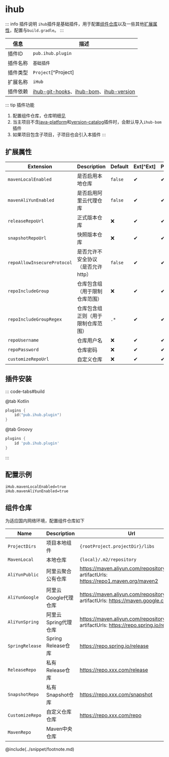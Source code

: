# ihub

::: info 插件说明
`ihub`插件是基础插件，用于配置[组件仓库](#组件仓库)以及一些其他[扩展属性](#扩展属性)，配置与`build.gradle`。
:::

| 信息 | 描述 |
| --- | --- |
| 插件ID | `pub.ihub.plugin` |
| 插件名称 | `基础插件` |
| 插件类型 | `Project`[^Project] |
| 扩展名称 | `iHub` |
| 插件依赖 | [ihub-git-hooks](iHubGitHooks)、[ihub-bom](iHubBom)、[ihub-version](iHubVersion) |

::: tip 插件功能
1. 配置组件仓库，仓库明细[见](#组件仓库)
2. 当主项目不含[java-platform](https://docs.gradle.org/current/userguide/java_platform_plugin.html)和[version-catalog](https://docs.gradle.org/current/userguide/platforms.html)插件时，会默认导入`ihub-bom`插件
3. 如果项目包含子项目，子项目也会引入本插件
:::

## 扩展属性

| Extension | Description | Default | Ext[^Ext] | Prj[^Prj] | Sys[^Sys] | Env[^Env] |
| --------- | ----------- | ------- | --- | ------- | ------ | --- |
| `mavenLocalEnabled` | 是否启用本地仓库 | `false` | ✔ | ✔ | ❌ | ❌ |
| `mavenAliYunEnabled` | 是否启用阿里云代理仓库 | `false` | ✔ | ✔ | ✔ | ✔ |
| `releaseRepoUrl` | 正式版本仓库 | ❌ | ✔ | ✔ | ❌ | ❌ |
| `snapshotRepoUrl` | 快照版本仓库 | ❌ | ✔ | ✔ | ❌ | ❌ |
| `repoAllowInsecureProtocol` | 是否允许不安全协议（是否允许http） | `false` | ✔ | ✔ | ❌ | ❌ |
| `repoIncludeGroup` | 仓库包含组（用于限制仓库范围） | ❌ | ✔ | ✔ | ❌ | ❌ |
| `repoIncludeGroupRegex` | 仓库包含组正则（用于限制仓库范围） | `.*` | ✔ | ✔ | ❌ | ❌ |
| `repoUsername` | 仓库用户名 | ❌ | ✔ | ✔ | ✔ | ✔ |
| `repoPassword` | 仓库密码 | ❌ | ✔ | ✔ | ✔ | ✔ |
| `customizeRepoUrl` | 自定义仓库 | ❌ | ✔ | ✔ | ❌ | ❌ |

## 插件安装

::: code-tabs#build

@tab Kotlin

```kotlin
plugins {
    id("pub.ihub.plugin")
}
```

@tab Groovy

```groovy
plugins {
    id 'pub.ihub.plugin'
}
```

:::

## 配置示例

```properties
iHub.mavenLocalEnabled=true
iHub.mavenAliYunEnabled=true
```

## 组件仓库

为适应国内网络环境，配置组件仓库如下

| Name | Description | Url |
| ---- | ----------- |-----|
| `ProjectDirs` | 项目本地组件 | `{rootProject.projectDir}/libs` |
| `MavenLocal` | 本地仓库 | `{local}/.m2/repository` |
| `AliYunPublic` | 阿里云聚合公有仓库 | https://maven.aliyun.com/repository/public <br> artifactUrls: https://repo1.maven.org/maven2 |
| `AliYunGoogle` | 阿里云Google代理仓库 | https://maven.aliyun.com/repository/google <br> artifactUrls: https://maven.google.com |
| `AliYunSpring` | 阿里云Spring代理仓库 | https://maven.aliyun.com/repository/spring <br> artifactUrls: https://repo.spring.io/release |
| `SpringRelease` | Spring Release仓库 | https://repo.spring.io/release |
| `ReleaseRepo` | 私有Release仓库 | https://repo.xxx.com/release |
| `SnapshotRepo` | 私有Snapshot仓库 | https://repo.xxx.com/snapshot |
| `CustomizeRepo` | 自定义仓库仓库 | https://repo.xxx.com/repo |
| `MavenRepo` | Maven中央仓库 |     |

@include(../snippet/footnote.md)